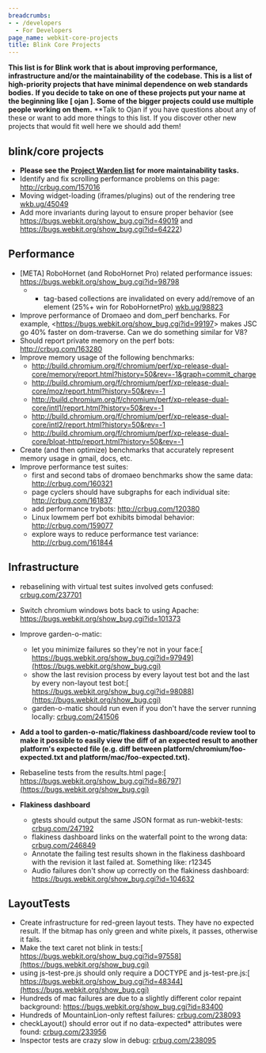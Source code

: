 ```yaml
---
breadcrumbs:
- - /developers
  - For Developers
page_name: webkit-core-projects
title: Blink Core Projects
---
```


**This list is for Blink work that is about improving performance, infrastructure and/or the maintainability of the codebase. This is a list of high-priority projects that have minimal dependence on web standards bodies.**
**If you decide to take on one of these projects put your name at the beginning like \[ ojan \]. Some of the bigger projects could use multiple people working on them.**
**Talk to Ojan if you have questions about any of these or want to add more things to this list. If you discover other new projects that would fit well here we should add them!

## blink/core projects

*   **Please see the [Project Warden
            list](https://code.google.com/p/chromium/issues/list) for more
            maintainability tasks.**
*   Identify and fix scrolling performance problems on this page:
            <http://crbug.com/157016>
*   Moving widget-loading (iframes/plugins) out of the rendering tree
            [wkb.ug/45049](http://wkb.ug/45049)
*   Add more invariants during layout to ensure proper behavior (see
            <https://bugs.webkit.org/show_bug.cgi?id=49019> and
            <https://bugs.webkit.org/show_bug.cgi?id=64222>)

## Performance

*   \[META\] RoboHornet (and RoboHornet Pro) related performance issues:
            <https://bugs.webkit.org/show_bug.cgi?id=98798>
    *   - tag-based collections are invalidated on every add/remove of
                an element (25%+ win for RoboHornetPro)
                [wkb.ug/98823](http://wkb.ug/98823)
*   Improve performance of Dromaeo and dom_perf bencharks. For example,
            &lt;<https://bugs.webkit.org/show_bug.cgi?id=99197>&gt; makes JSC go
            40% faster on dom-traverse. Can we do something similar for V8?
*   Should report private memory on the perf bots:
            <http://crbug.com/163280>
*   Improve memory usage of the following benchmarks:
    *   <http://build.chromium.org/f/chromium/perf/xp-release-dual-core/memory/report.html?history=50&rev=-1&graph=commit_charge>
    *   <http://build.chromium.org/f/chromium/perf/xp-release-dual-core/moz/report.html?history=50&rev=-1>
    *   <http://build.chromium.org/f/chromium/perf/xp-release-dual-core/intl1/report.html?history=50&rev=-1>
    *   <http://build.chromium.org/f/chromium/perf/xp-release-dual-core/intl2/report.html?history=50&rev=-1>
    *   <http://build.chromium.org/f/chromium/perf/xp-release-dual-core/bloat-http/report.html?history=50&rev=-1>
*   Create (and then optimize) benchmarks that accurately represent
            memory usage in gmail, docs, etc.
*   Improve performance test suites:
    *   first and second tabs of dromaeo benchmarks show the same data:
                <http://crbug.com/160321>
    *   page cyclers should have subgraphs for each individual site:
                <http://crbug.com/161837>
    *   add performance trybots: <http://crbug.com/120380>
    *   Linux lowmem perf bot exhibits bimodal behavior:
                <http://crbug.com/159077>
    *   explore ways to reduce performance test variance:
                <http://crbug.com/161844>

## Infrastructure

*   rebaselining with virtual test suites involved gets confused:
            [crbug.com/237701](http://crbug.com/237701)
*   Switch chromium windows bots back to using Apache:
            <https://bugs.webkit.org/show_bug.cgi?id=101373>
*   Improve garden-o-matic:
    *   let you minimize failures so they're not in your face:[
                https://bugs.webkit.org/show_bug.cgi?id=97949](https://bugs.webkit.org/show_bug.cgi)
    *   show the last revision process by every layout test bot and the
                last by every non-layout test bot:[
                https://bugs.webkit.org/show_bug.cgi?id=98088](https://bugs.webkit.org/show_bug.cgi)
    *   garden-o-matic should run even if you don't have the server
                running locally: [crbug.com/241506](http://crbug.com/241506)

*   **Add a tool to garden-o-matic/flakiness dashboard/code review tool
            to make it possible to easily view the diff of an expected result to
            another platform's expected file (e.g. diff between
            platform/chromium/foo-expected.txt and
            platform/mac/foo-expected.txt).**
*   Rebaseline tests from the results.html page:[
            https://bugs.webkit.org/show_bug.cgi?id=86797](https://bugs.webkit.org/show_bug.cgi)

*   ****Flakiness dashboard****
    *   gtests should output the same JSON format as run-webkit-tests:
                [crbug.com/247192](http://crbug.com/247192)
    *   flakiness dashboard links on the waterfall point to the wrong
                data: [crbug.com/246849](http://crbug.com/246849)
    *   Annotate the failing test results shown in the flakiness
                dashboard with the revision it last failed at. Something like:
                r12345
    *   Audio failures don't show up correctly on the flakiness
                dashboard: <https://bugs.webkit.org/show_bug.cgi?id=104632>

## LayoutTests

*   Create infrastructure for red-green layout tests. They have no
            expected result. If the bitmap has only green and white pixels, it
            passes, otherwise it fails.
*   Make the text caret not blink in tests:[
            https://bugs.webkit.org/show_bug.cgi?id=97558](https://bugs.webkit.org/show_bug.cgi)
*   using js-test-pre.js should only require a DOCTYPE and
            js-test-pre.js:[
            https://bugs.webkit.org/show_bug.cgi?id=48344](https://bugs.webkit.org/show_bug.cgi)
*   Hundreds of mac failures are due to a slightly different color
            repaint background: <https://bugs.webkit.org/show_bug.cgi?id=83400>
*   Hundreds of MountainLion-only reftest failures:
            [crbug.com/238093](http://crbug.com/238093)
*   checkLayout() should error out if no data-expected\* attributes were
            found: [crbug.com/233956](http://crbug.com/233956)
*   Inspector tests are crazy slow in debug:
            [crbug.com/238095](http://crbug.com/238095)